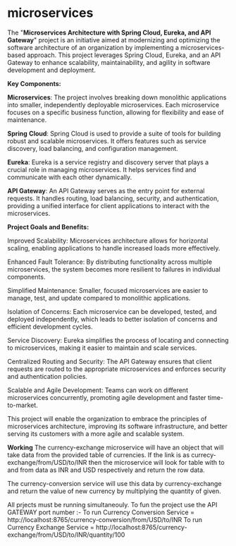 # microservices
The "**Microservices Architecture with Spring Cloud, Eureka, and API Gateway**" project is an initiative aimed at modernizing and optimizing the software architecture of an organization by implementing a microservices-based approach. This project leverages Spring Cloud, Eureka, and an API Gateway to enhance scalability, maintainability, and agility in software development and deployment.

**Key Components:**

**Microservices**: The project involves breaking down monolithic applications into smaller, independently deployable microservices. Each microservice focuses on a specific business function, allowing for flexibility and ease of maintenance.

**Spring** **Cloud**: Spring Cloud is used to provide a suite of tools for building robust and scalable microservices. It offers features such as service discovery, load balancing, and configuration management.

**Eureka**: Eureka is a service registry and discovery server that plays a crucial role in managing microservices. It helps services find and communicate with each other dynamically.

**API Gateway**: An API Gateway serves as the entry point for external requests. It handles routing, load balancing, security, and authentication, providing a unified interface for client applications to interact with the microservices.

**Project Goals and Benefits:**

Improved Scalability: Microservices architecture allows for horizontal scaling, enabling applications to handle increased loads more effectively.

Enhanced Fault Tolerance: By distributing functionality across multiple microservices, the system becomes more resilient to failures in individual components.

Simplified Maintenance: Smaller, focused microservices are easier to manage, test, and update compared to monolithic applications.

Isolation of Concerns: Each microservice can be developed, tested, and deployed independently, which leads to better isolation of concerns and efficient development cycles.

Service Discovery: Eureka simplifies the process of locating and connecting to microservices, making it easier to maintain and scale services.

Centralized Routing and Security: The API Gateway ensures that client requests are routed to the appropriate microservices and enforces security and authentication policies.

Scalable and Agile Development: Teams can work on different microservices concurrently, promoting agile development and faster time-to-market.

This project will enable the organization to embrace the principles of microservices architecture, improving its software infrastructure, and better serving its customers with a more agile and scalable system.

**Working**
The currency-exchange microservice will have an object that will take data from the provided table of currencies. If the link is as currecy-exchange/from/USD/to/INR then the microservice will look for table with to and from data as INR and USD respectively and return the row data.

The currency-conversion service will use this data by currency-exchange and return the value of new currency by multiplying the quantity of given.

All prjects must be running simultaneouly.
To fun the project use the API GATEWAY port number :- 
To run Currency Conversion Service = http://localhost:8765/currency-conversion/from/USD/to/INR
To run Currency Exchange Service = http://localhost:8765/currency-exchange/from/USD/to/INR/quantity/100

